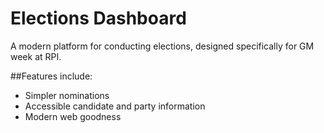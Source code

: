 # Elections Dashboard
A modern platform for conducting elections, designed specifically for GM week at RPI.

##Features include:
* Simpler nominations
* Accessible candidate and party information
* Modern web goodness
